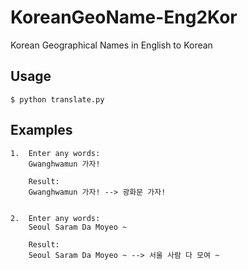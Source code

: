 # KoreanGeoName-Eng2Kor

Korean Geographical Names in English to Korean

## Usage

    $ python translate.py

## Examples

    1.  Enter any words:
        Gwanghwamun 가자!

        Result:
        Gwanghwamun 가자! --> 광화문 가자!


    2.  Enter any words:
        Seoul Saram Da Moyeo ~

        Result:
        Seoul Saram Da Moyeo ~ --> 서울 사람 다 모여 ~
